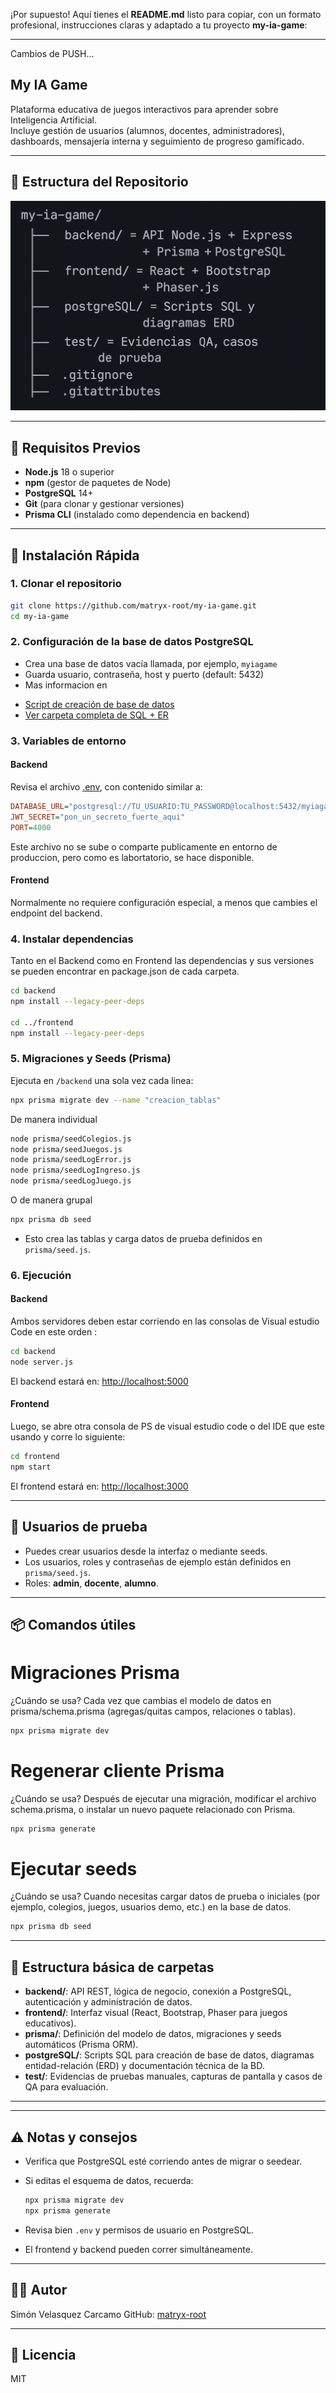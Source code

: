 ¡Por supuesto! Aquí tienes el **README.md** listo para copiar, con un formato profesional, instrucciones claras y adaptado a tu proyecto **my-ia-game**:

---

Cambios de PUSH...
## My IA Game

Plataforma educativa de juegos interactivos para aprender sobre Inteligencia Artificial.  
Incluye gestión de usuarios (alumnos, docentes, administradores), dashboards, mensajería interna y seguimiento de progreso gamificado.

---

## 📁 Estructura del Repositorio

![Directorio Proyecto](./Directorio.png)


---

## 🚦 Requisitos Previos

- **Node.js** 18 o superior
- **npm** (gestor de paquetes de Node)
- **PostgreSQL** 14+
- **Git** (para clonar y gestionar versiones)
- **Prisma CLI** (instalado como dependencia en backend)

---

## 🚀 Instalación Rápida

### 1. Clonar el repositorio

```bash
git clone https://github.com/matryx-root/my-ia-game.git
cd my-ia-game
````


### 2. Configuración de la base de datos PostgreSQL

* Crea una base de datos vacía llamada, por ejemplo, `myiagame`
* Guarda usuario, contraseña, host y puerto (default: 5432)
* Mas informacion en 

- [Script de creación de base de datos](./postgreSQL/db_create.sql)
- [Ver carpeta completa de SQL + ER](./postgreSQL/)

### 3. Variables de entorno

#### Backend

Revisa el archivo [.env](./backend/.env), con contenido similar a:

```ini
DATABASE_URL="postgresql://TU_USUARIO:TU_PASSWORD@localhost:5432/myiagame"
JWT_SECRET="pon_un_secreto_fuerte_aqui"
PORT=4000
```

Este archivo no se sube o comparte publicamente en entorno de produccion, pero como es labortatorio, se hace disponible.

#### Frontend

Normalmente no requiere configuración especial, a menos que cambies el endpoint del backend.

### 4. Instalar dependencias

Tanto en el Backend como en Frontend las dependencias y sus versiones se pueden encontrar en package.json de cada carpeta.



```bash
cd backend
npm install --legacy-peer-deps

cd ../frontend
npm install --legacy-peer-deps
```

### 5. Migraciones y Seeds (Prisma)

Ejecuta en `/backend` una sola vez cada linea:

```bash
npx prisma migrate dev --name "creacion_tablas"

```
De manera individual
```bash
node prisma/seedColegios.js
node prisma/seedJuegos.js
node prisma/seedLogError.js
node prisma/seedLogIngreso.js
node prisma/seedLogJuego.js

```
O de manera grupal
```bash
npx prisma db seed

```


* Esto crea las tablas y carga datos de prueba definidos en `prisma/seed.js`.


### 6. Ejecución


#### Backend
Ambos servidores deben estar corriendo en las consolas de Visual estudio Code en este orden : 

```bash
cd backend
node server.js
```

El backend estará en: [http://localhost:5000](http://localhost:5000)

#### Frontend
Luego, se abre otra consola de PS de visual estudio code o del IDE que este usando y corre lo siguiente:  

```bash
cd frontend
npm start
```

El frontend estará en: [http://localhost:3000](http://localhost:3000)

---

## 👤 Usuarios de prueba

* Puedes crear usuarios desde la interfaz o mediante seeds.
* Los usuarios, roles y contraseñas de ejemplo están definidos en `prisma/seed.js`.
* Roles: **admin**, **docente**, **alumno**.

---

## 📦 Comandos útiles

# Migraciones Prisma
¿Cuándo se usa?
Cada vez que cambias el modelo de datos en prisma/schema.prisma (agregas/quitas campos, relaciones o tablas).

```bash
npx prisma migrate dev
```
# Regenerar cliente Prisma
¿Cuándo se usa?
Después de ejecutar una migración, modificar el archivo schema.prisma, o instalar un nuevo paquete relacionado con Prisma.

```bash
npx prisma generate
```

# Ejecutar seeds
¿Cuándo se usa?
Cuando necesitas cargar datos de prueba o iniciales (por ejemplo, colegios, juegos, usuarios demo, etc.) en la base de datos.
```bash
npx prisma db seed
```

---

## 🧩 Estructura básica de carpetas

- **backend/**: API REST, lógica de negocio, conexión a PostgreSQL, autenticación y administración de datos.
- **frontend/**: Interfaz visual (React, Bootstrap, Phaser para juegos educativos).
- **prisma/**: Definición del modelo de datos, migraciones y seeds automáticos (Prisma ORM).
- **postgreSQL/**: Scripts SQL para creación de base de datos, diagramas entidad-relación (ERD) y documentación técnica de la BD.
- **test/**: Evidencias de pruebas manuales, capturas de pantalla y casos de QA para evaluación.

---

---

## ⚠️ Notas y consejos

* Verifica que PostgreSQL esté corriendo antes de migrar o seedear.
* Si editas el esquema de datos, recuerda:

  ```bash
  npx prisma migrate dev
  npx prisma generate
  ```
* Revisa bien `.env` y permisos de usuario en PostgreSQL.
* El frontend y backend pueden correr simultáneamente.

---

## 👨‍💻 Autor

Simón Velasquez Carcamo
GitHub: [matryx-root](https://github.com/matryx-root)

---

## 📝 Licencia

MIT

````

